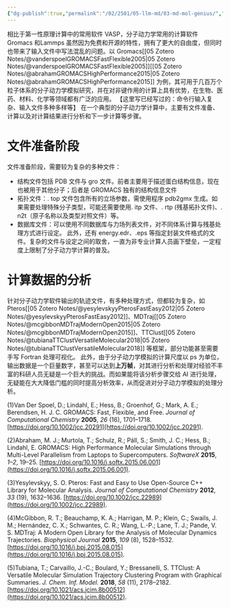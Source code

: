 ```yaml
---
{"dg-publish":true,"permalink":"/02/2501/05-llm-md/03-md-mol-genius/","noteIcon":"","created":"2025-03-25T14:23","updated":"2025-07-01T13:38"}
---
```


相比于第一性原理计算中的常用软件 VASP，分子动力学常用的计算软件 Gromacs 和Lammps 虽然因为免费和开源的特性，拥有了更大的自由度，但同时也带来了输入文件中写法混乱的问题。以 Gromacs[[05 Zotero Notes/@vanderspoelGROMACSFastFlexible2005\|05 Zotero Notes/@vanderspoelGROMACSFastFlexible2005]][[05 Zotero Notes/@abrahamGROMACSHighPerformance2015\|05 Zotero Notes/@abrahamGROMACSHighPerformance2015]] 为例，其可用于几百万个粒子体系的分子动力学模拟研究，并在对非键作用的计算上具有优势，在生物、医药、材料、化学等领域都有广泛的应用。
【这里写已经写过的：命令行输入复杂、输入文件多种多样等】
在一个典型的分子动力学计算中，主要有文件准备、计算以及对计算结果进行分析和下一步计算等步骤。
# 文件准备阶段
文件准备阶段，需要较为复杂的多种文件：
- 结构文件包括 PDB 文件与 gro 文件。前者主要用于描述蛋白结构信息，现在也被用于其他分子；后者是 GROMACS 独有的结构信息文件
- 拓扑文件：. top 文件包含所有的立场参数，需使用程序 pdb2gmx 生成。如果需要处理特殊分子类型，可能还需要使用. itp 文件、. rtp (残基拓扑文件)、. n2t（原子名称以及类型对照文件）等。
- 数据库文件：可以使用不同数据库与力场列表文件，对不同体系计算与残基处理方式进行设定。
此外，还有 energy.edr、.eps 等指定封装文件格式的文件。复杂的文件与设定之间的取舍，一直为非专业计算人员画下壁垒，一定程度上限制了分子动力学计算的普及。
# 计算数据的分析
针对分子动力学软件输出的轨迹文件，有多种处理方式，但都较为复杂，如 Pteros[[05 Zotero Notes/@yesylevskyyPterosFastEasy2012\|05 Zotero Notes/@yesylevskyyPterosFastEasy2012]]、MDTraj[[05 Zotero Notes/@mcgibbonMDTrajModernOpen2015\|05 Zotero Notes/@mcgibbonMDTrajModernOpen2015]]、TTClust[[05 Zotero Notes/@tubianaTTClustVersatileMolecular2018\|05 Zotero Notes/@tubianaTTClustVersatileMolecular2018]] 等框架，部分功能甚至需要手写 Fortran 处理可视化。
此外，由于分子动力学模拟的计算尺度以 ps 为单位，输出数据是一个巨量数字，甚至可以达到**上万帧**，对其进行分析和处理对经验不丰富的科研人员无疑是一个巨大的挑战。而如果能将该分析步骤交给 AI 进行处理，无疑能在大大降低门槛的同时提高分析效率，从而促进对分子动力学模拟的处理分析。


(1)Van Der Spoel, D.; Lindahl, E.; Hess, B.; Groenhof, G.; Mark, A. E.; Berendsen, H. J. C. GROMACS: Fast, Flexible, and Free. _Journal of Computational Chemistry_ **2005**, _26_ (16), 1701–1718. [https://doi.org/10.1002/jcc.20291](https://doi.org/10.1002/jcc.20291).

(2)Abraham, M. J.; Murtola, T.; Schulz, R.; Páll, S.; Smith, J. C.; Hess, B.; Lindahl, E. GROMACS: High Performance Molecular Simulations through Multi-Level Parallelism from Laptops to Supercomputers. _SoftwareX_ **2015**, _1–2_, 19–25. [https://doi.org/10.1016/j.softx.2015.06.001](https://doi.org/10.1016/j.softx.2015.06.001).

(3)Yesylevskyy, S. O. Pteros: Fast and Easy to Use Open-Source C++ Library for Molecular Analysis. _Journal of Computational Chemistry_ **2012**, _33_ (19), 1632–1636. [https://doi.org/10.1002/jcc.22989](https://doi.org/10.1002/jcc.22989).

(4)McGibbon, R. T.; Beauchamp, K. A.; Harrigan, M. P.; Klein, C.; Swails, J. M.; Hernández, C. X.; Schwantes, C. R.; Wang, L.-P.; Lane, T. J.; Pande, V. S. MDTraj: A Modern Open Library for the Analysis of Molecular Dynamics Trajectories. _Biophysical Journal_ **2015**, _109_ (8), 1528–1532. [https://doi.org/10.1016/j.bpj.2015.08.015](https://doi.org/10.1016/j.bpj.2015.08.015).

(5)Tubiana, T.; Carvaillo, J.-C.; Boulard, Y.; Bressanelli, S. TTClust: A Versatile Molecular Simulation Trajectory Clustering Program with Graphical Summaries. _J. Chem. Inf. Model._ **2018**, _58_ (11), 2178–2182. [https://doi.org/10.1021/acs.jcim.8b00512](https://doi.org/10.1021/acs.jcim.8b00512).
